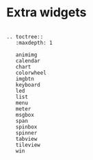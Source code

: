 ```eval_rst
```
# Extra widgets

```eval_rst

.. toctree::
   :maxdepth: 1

   animimg
   calendar
   chart
   colorwheel
   imgbtn
   keyboard
   led
   list
   menu
   meter
   msgbox
   span
   spinbox
   spinner
   tabview
   tileview
   win
```


